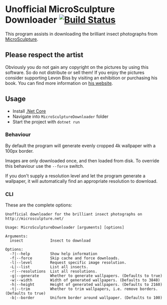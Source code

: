 # Unofficial MicroSculpture Downloader [![Build Status](https://travis-ci.org/flostellbrink/MicroSculptureDownloader.svg?branch=master)](https://travis-ci.org/github/flostellbrink/MicroSculptureDownloader)

This program assists in downloading the brilliant insect photographs from [MicroSculpture](http://microsculpture.net/).

## Please respect the artist

Obviously you do not gain any copyright on the pictures by using this software. So do not distribute or sell them!
If you enjoy the pictures consider supporting Levon Biss by visiting an exhibition or purchasing his book. You can find more information on [his website](https://www.levonbiss.com/).

## Usage

- Install [.Net Core](https://www.microsoft.com/net/learn/get-started/)
- Navigate into `MicroSculptureDownloader` folder
- Start the project with `dotnet run`

### Behaviour

By default the program will generate evenly cropped 4k wallpaper with a 100px border.

Images are only downloaded once, and then loaded from disk. To override this behaviour use the `--force` switch.

If you don't supply a resolution level and let the program generate a wallpaper, it will automatically find an appropriate resolution to download.

### CLI

These are the complete options:

```
Unofficial downloader for the brilliant insect photographs on http://microsculpture.net/

Usage: MicroSculptureDownloader [arguments] [options]

Arguments:
  insect            Insect to download

Options:
  -?|--help         Show help information
  -f|--force        Skip cache and force downloads.
  -l|--level        Request specific image resolution.
  -L|--list         List all insects.
  -r|--resolutions  List all resolutions.
  -g|--generate     Whether to generate wallpapers. (Defaults to true)
  -w|--width        Width of generated wallpapers. (Defaults to 3840)
  -h|--height       Height of generated wallpapers. (Defaults to 2160)
  -t|--trim         Whether to trim wallpapers, i.e. remove borders. (Defaults to true)
  -b|--border       Uniform border around wallpaper. (Defaults to 100)
```
